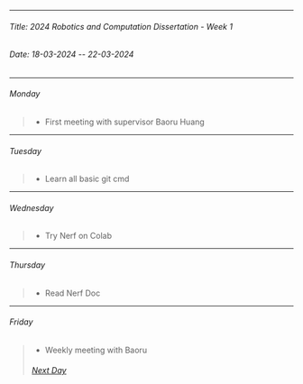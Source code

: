 ----------
###### Title: 2024 Robotics and Computation Dissertation - Week 1
###### Date: 18-03-2024 -- 22-03-2024
----------
###### Monday
> - First meeting with supervisor Baoru Huang
&nbsp;
----------
###### Tuesday
> - Learn all basic git cmd
&nbsp;
----------
###### Wednesday
> - Try Nerf on Colab
&nbsp;
----------
###### Thursday
> - Read Nerf Doc
&nbsp;
----------
###### Friday
> - Weekly meeting with Baoru
&nbsp;
> ###### [Next Day](Week2.md)
